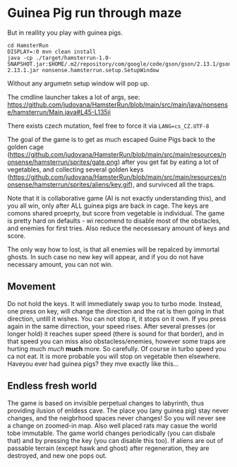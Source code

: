 # Guinea Pig run through maze

But in reallity you play with guinea pigs.

```
cd HamsterRun
DISPLAY=:0 mvn clean install
java -cp ./target/hamsterrun-1.0-SNAPSHOT.jar:$HOME/.m2/repository/com/google/code/gson/gson/2.13.1/gson-2.13.1.jar nonsense.hamsterrun.setup.SetupWindow
```

Without any argumetn setup window will pop up.

The cmdline launcher takes a lot of args, see: https://github.com/judovana/HamsterRun/blob/main/src/main/java/nonsense/hamsterrun/Main.java#L45-L135ji

There exists czech mutation, feel free to force it via `LANG=cs_CZ.UTF-8`


The goal of the game is to get as much escaped Guine Pigs back to the golden cage (https://github.com/judovana/HamsterRun/blob/main/src/main/resources/nonsense/hamsterrun/sprites/gate.png) after you get fat by eating a lot of vegetables, and collecting several golden keys (https://github.com/judovana/HamsterRun/blob/main/src/main/resources/nonsense/hamsterrun/sprites/aliens/key.gif), and survivced all the traps.

Note that it is collaborative game (AI is not exactly understanding this), and you all win, only after ALL guinea pigs are back in cage. The keys are comons shared proeprty, but score from vegetable is individual.
The game is pretty hard on defaults - wi recomend to disable most of the obstacles, and enemies for first tries. Also reduce the necessesary amount of keys and score.

The only way how to lost, is that all enemies will be repalced by immortal ghosts. In such case no new key will appear, and if you do not have necessary amount, you can not win.

## Movement
Do not hold the keys. It will immediately swap you to turbo mode. Instead, one press on key, will change the direction and the rat is then going in that direction, untill it wishes. You can not stop it, it stops on it own. If you press again in the same dirrection, your speed rises. After several presses (or longer hold) it reaches super speed (there is sound for that border), and in that speed you can miss also obstacless/enemies, however some traps are hurting much *much* **much** more. So carefully. Of course in turbo speed you ca not eat. It is more probable you will stop on vegetable then elsewhere. Haveyou ever had guinea pigs? they mve exactly like this...

## Endless fresh world
The game is based on invisible perpetual changes to labyrinth, thus providing ilusion of enldess cave.  The place you (any guinea pig) stay never changes, and the neigbrhood spaces never changes! So you will never see a change on zoomed-in map. Also well placed rats may casue the world tobe immutable. The game world changes periodically (you can disbale that) and by pressing the key (you can disable this too). If aliens are out of passable terrain (except hawk and ghost) after regeneration, they are destroyed, and new one pops out.
